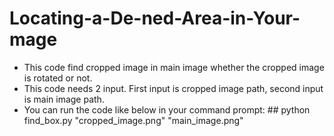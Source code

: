 # Locating-a-De-ned-Area-in-Your-mage
* This code find cropped image in main image whether the cropped image is rotated or not.
* This code needs 2 input. First input is cropped image path, second input is main image path.
* You can run the code like below in your command prompt:
          ## python find_box.py "cropped_image.png" "main_image.png"
